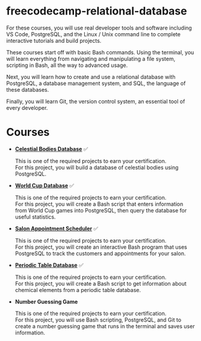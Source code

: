 # freecodecamp-relational-database

For these courses, you will use real developer tools and software including VS Code, PostgreSQL, and the Linux / Unix command line to complete interactive tutorials and build projects.

These courses start off with basic Bash commands. Using the terminal, you will learn everything from navigating and manipulating a file system, scripting in Bash, all the way to advanced usage.

Next, you will learn how to create and use a relational database with PostgreSQL, a database management system, and SQL, the language of these databases.

Finally, you will learn Git, the version control system, an essential tool of every developer.

# Courses

- [**Celestial Bodies Database**](https://www.freecodecamp.org/learn/relational-database/build-a-celestial-bodies-database-project/build-a-celestial-bodies-database) ✅

  This is one of the required projects to earn your certification.  
  For this project, you will build a database of celestial bodies using PostgreSQL.

- [**World Cup Database**](https://www.freecodecamp.org/learn/relational-database/build-a-world-cup-database-project/build-a-world-cup-database) ✅

  This is one of the required projects to earn your certification.  
  For this project, you will create a Bash script that enters information from World Cup games into PostgreSQL, then query the database for useful statistics.

- [**Salon Appointment Scheduler**](https://www.freecodecamp.org/learn/relational-database/build-a-salon-appointment-scheduler-project/build-a-salon-appointment-scheduler) ✅

  This is one of the required projects to earn your certification.  
  For this project, you will create an interactive Bash program that uses PostgreSQL to track the customers and appointments for your salon.

- [**Periodic Table Database**](https://www.freecodecamp.org/learn/relational-database/#build-a-periodic-table-database-project) ✅

  This is one of the required projects to earn your certification.  
  For this project, you will create a Bash script to get information about chemical elements from a periodic table database.

- **Number Guessing Game**

  This is one of the required projects to earn your certification.  
  For this project, you will use Bash scripting, PostgreSQL, and Git to create a number guessing game that runs in the terminal and saves user information.
